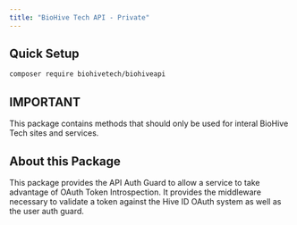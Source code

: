```yaml
---
title: "BioHive Tech API - Private"
---
```


## Quick Setup

```bash
composer require biohivetech/biohiveapi
```

## IMPORTANT

This package contains methods that should only be used for interal BioHive Tech sites and services.

## About this Package

This package provides the API Auth Guard to allow a service to take advantage of OAuth Token Introspection. It provides the middleware necessary to validate a token against the Hive ID OAuth system as well as the user auth guard.